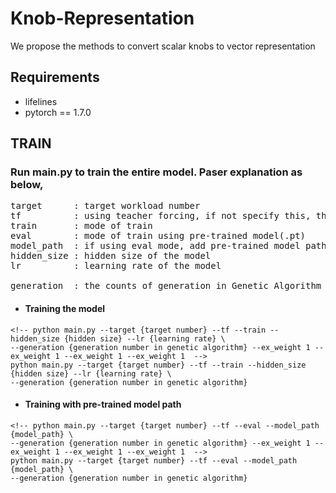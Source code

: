 # Knob-Representation
We propose the methods to convert scalar knobs to vector representation

## Requirements
- lifelines
- pytorch == 1.7.0

## TRAIN
### Run main.py to train the entire model. Paser explanation as below,
<pre>
target      : target workload number  
tf          : using teacher forcing, if not specify this, the model will be trained by non-teacher forcing  
train       : mode of train  
eval        : mode of train using pre-trained model(.pt)  
model_path  : if using eval mode, add pre-trained model path  
hidden_size : hidden size of the model  
lr          : learning rate of the model  
<!-- ex_weight   : balance weight for computing external metrics score and its summation must be 1   -->
generation  : the counts of generation in Genetic Algorithm  
</pre>
* #### Training the model
```
<!-- python main.py --target {target number} --tf --train --hidden_size {hidden size} --lr {learning rate} \
--generation {generation number in genetic algorithm} --ex_weight 1 --ex_weight 1 --ex_weight 1 --ex_weight 1  -->
python main.py --target {target number} --tf --train --hidden_size {hidden size} --lr {learning rate} \
--generation {generation number in genetic algorithm}
```
* #### Training with pre-trained model path
```
<!-- python main.py --target {target number} --tf --eval --model_path {model_path} \
--generation {generation number in genetic algorithm} --ex_weight 1 --ex_weight 1 --ex_weight 1 --ex_weight 1  -->
python main.py --target {target number} --tf --eval --model_path {model_path} \
--generation {generation number in genetic algorithm}
```
